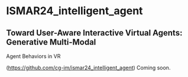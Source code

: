 # ISMAR24_intelligent_agent
## Toward User-Aware Interactive Virtual Agents: Generative Multi-Modal
Agent Behaviors in VR

(https://github.com/cg-im/ismar24_intelligent_agent)
Coming soon. 
